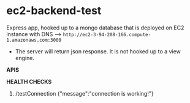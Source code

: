 # ec2-backend-test
Express app, hooked up to a mongo database that is deployed on EC2 instance with DNS --> `http://ec2-3-94-208-166.compute-1.amazonaws.com:3000`
* The server will return json response. It is not hooked up to a view engine.

**APIS**

__HEALTH CHECKS__
1. /testConnection
{"message":"connection is working!"}
